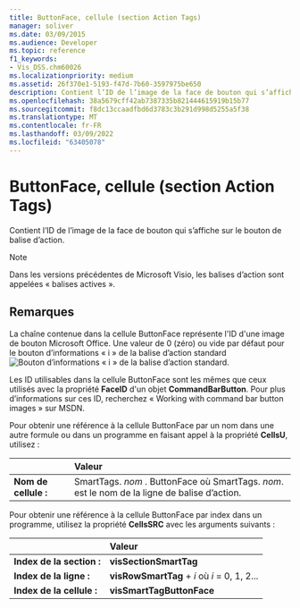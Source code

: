 ```yaml
---
title: ButtonFace, cellule (section Action Tags)
manager: soliver
ms.date: 03/09/2015
ms.audience: Developer
ms.topic: reference
f1_keywords:
- Vis_DSS.chm60026
ms.localizationpriority: medium
ms.assetid: 26f370e1-5193-f47d-7b60-3597975be650
description: Contient l’ID de l’image de la face de bouton qui s’affiche sur le bouton de balise d’action.
ms.openlocfilehash: 38a5679cff42ab7387335b821444615919b15b77
ms.sourcegitcommit: f8dc13ccaadfbd6d3783c3b291d998d5255a5f38
ms.translationtype: MT
ms.contentlocale: fr-FR
ms.lasthandoff: 03/09/2022
ms.locfileid: "63405078"
---
```

# <a name="buttonface-cell-action-tags-section"></a>ButtonFace, cellule (section Action Tags)

Contient l’ID de l’image de la face de bouton qui s’affiche sur le bouton de balise d’action.
  
> [!NOTE]
> Dans les versions précédentes de Microsoft Visio, les balises d’action sont appelées « balises actives ».
  
## <a name="remarks"></a>Remarques

La chaîne contenue dans la cellule ButtonFace représente l'ID d'une image de bouton Microsoft Office. Une valeur de 0 (zéro) ou vide par défaut pour le bouton d’informations « i » de la balise d’action standard ![Bouton d’informations « i » de la balise d’action standard](media/InfoPS_ZA10180114.gif).
  
Les ID utilisables dans la cellule ButtonFace sont les mêmes que ceux utilisés avec la propriété **FaceID** d'un objet **CommandBarButton**. Pour plus d’informations sur ces ID, recherchez « Working with command bar button images » sur MSDN.
  
Pour obtenir une référence à la cellule ButtonFace par un nom dans une autre formule ou dans un programme en faisant appel à la propriété **CellsU**, utilisez :
  
||Valeur |
|:-----|:-----|
| **Nom de cellule :**  <br/> | SmartTags.  *nom* . ButtonFace où SmartTags. *nom*. est le nom de la ligne de balise d’action.  <br/> |

Pour obtenir une référence à la cellule ButtonFace par index dans un programme, utilisez la propriété **CellsSRC** avec les arguments suivants :
  
||Valeur |
|:-----|:-----|
| **Index de la section :**  <br/> |**visSectionSmartTag** <br/> |
| **Index de la ligne :**  <br/> |**visRowSmartTag** +   *i* où *i* = 0, 1, 2... |
| **Index de la cellule :**  <br/> |**visSmartTagButtonFace** <br/> |
